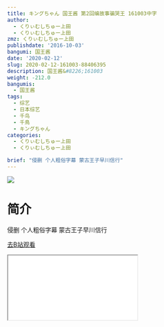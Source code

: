 ```yaml
---
title: キングちゃん 国王酱 第2回编故事骗哭王 161003中字
author:
  - くりぃむしちゅー上田
  - くりぃむしちゅー上田
zmz: くりぃむしちゅー上田
publishdate: '2016-10-03'
bangumi: 国王酱
date: '2020-02-12'
slug: 2020-02-12-161003-88406395
description: 国王酱&#8226;161003
weight: -212.0
bangumis:
  - 国王酱
tags:
  - 综艺
  - 日本综艺
  - 千鸟
  - 千鳥
  - キングちゃん
categories:
  - くりぃむしちゅー上田
  - くりぃむしちゅー上田

brief: "侵删 个人粗俗字幕 蒙古王子早川信行"
---
```

![](https://raw.githubusercontent.com/tcgriffith/owaraisite/master/static/tmpimg/dd81a63512d5994829441b9f4bc535210a6917d3.jpg.480.jpg)
# 简介  
侵删 个人粗俗字幕
蒙古王子早川信行  

[去B站观看](https://www.bilibili.com/video/av88406395/)
<div class ="resp-container"><iframe class="testiframe" src="//player.bilibili.com/player.html?aid=88406395"", scrolling="no", allowfullscreen="true" > </iframe></div> 
